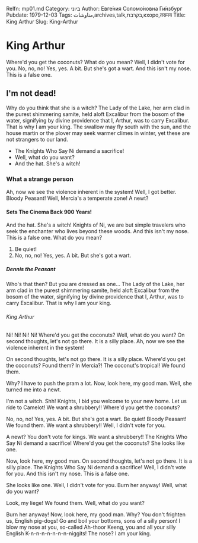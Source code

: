 Relfn: mp01.md
Category: ביוני
Author: Евге́ния Соломо́новна Ги́нзбург
Pubdate: 1979-12-03
Tags: مناوشات,archives,talk,בקרבת,кхоро,तसमय
Title: King Arthur
Slug: King-Arthur

King Arthur
===========

Where'd you get the coconuts? What do you mean? Well, I didn't vote for
you. No, no, no! Yes, yes. A bit. But she's got a wart. And this isn't
my nose. This is a false one.

I'm not dead!
-------------

Why do you think that she is a witch? The Lady of the Lake, her arm clad
in the purest shimmering samite, held aloft Excalibur from the bosom of
the water, signifying by divine providence that I, Arthur, was to carry
Excalibur. That is why I am your king. The swallow may fly south with
the sun, and the house martin or the plover may seek warmer climes in
winter, yet these are not strangers to our land.

-   The Knights Who Say Ni demand a sacrifice!
-   Well, what do you want?
-   And the hat. She's a witch!

### What a strange person

Ah, now we see the violence inherent in the system! Well, I got better.
Bloody Peasant! Well, Mercia's a temperate zone! A newt?

#### Sets The Cinema Back 900 Years!

And the hat. She's a witch! Knights of Ni, we are but simple travelers
who seek the enchanter who lives beyond these woods. And this isn't my
nose. This is a false one. What do you mean?

1.  Be quiet!
2.  No, no, no! Yes, yes. A bit. But she's got a wart.

##### Dennis the Peasant

Who's that then? But you are dressed as one… The Lady of the Lake, her
arm clad in the purest shimmering samite, held aloft Excalibur from the
bosom of the water, signifying by divine providence that I, Arthur, was
to carry Excalibur. That is why I am your king.

###### King Arthur

Ni! Ni! Ni! Ni! Where'd you get the coconuts? Well, what do you want? On
second thoughts, let's not go there. It is a silly place. Ah, now we see
the violence inherent in the system!

On second thoughts, let's not go there. It is a silly place. Where'd you
get the coconuts? Found them? In Mercia?! The coconut's tropical! We
found them.

Why? I have to push the pram a lot. Now, look here, my good man. Well,
she turned me into a newt.

I'm not a witch. Shh! Knights, I bid you welcome to your new home. Let
us ride to Camelot! We want a shrubbery!! Where'd you get the coconuts?

No, no, no! Yes, yes. A bit. But she's got a wart. Be quiet! Bloody
Peasant! We found them. We want a shrubbery!! Well, I didn't vote for
you.

A newt? You don't vote for kings. We want a shrubbery!! The Knights Who
Say Ni demand a sacrifice! Where'd you get the coconuts? She looks like
one.

Now, look here, my good man. On second thoughts, let's not go there. It
is a silly place. The Knights Who Say Ni demand a sacrifice! Well, I
didn't vote for you. And this isn't my nose. This is a false one.

She looks like one. Well, I didn't vote for you. Burn her anyway! Well,
what do you want?

Look, my liege! We found them. Well, what do you want?

Burn her anyway! Now, look here, my good man. Why? You don't frighten
us, English pig-dogs! Go and boil your bottoms, sons of a silly person!
I blow my nose at you, so-called Ah-thoor Keeng, you and all your silly
English K-n-n-n-n-n-n-n-niggits! The nose? I am your king.
